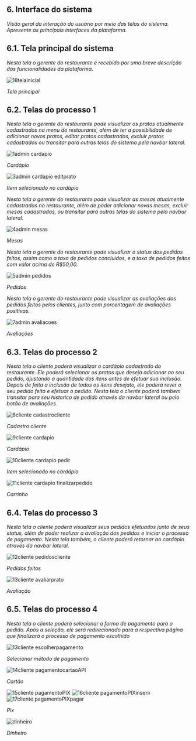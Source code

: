 
## 6. Interface do sistema

_Visão geral da interação do usuário por meio das telas do sistema. Apresente as principais interfaces da plataforma._

## 6.1. Tela principal do sistema

_Nesta tela o gerente do restaurante é recebido por uma breve descrição das funcionalidades da plataforma._

![18telainicial](https://github.com/ICEI-PUC-Minas-PPLES-TI/plf-es-2024-1-ti2-1372100-grupo-4-restaurante/assets/129969591/f12e9177-8d82-46ec-9327-afc817534b57)

_Tela principal_


## 6.2. Telas do processo 1

_Nesta tela o gerente do restaurante pode visualizar os pratos atualmente cadastrados no menu do restaurante, além de ter a possibilidade de adicionar novos pratos, editar pratos cadastrados, excluir pratos cadastrados ou transitar para outras telas do sistema pela navbar lateral._

![1admin cardapio](https://github.com/ICEI-PUC-Minas-PPLES-TI/plf-es-2024-1-ti2-1372100-grupo-4-restaurante/assets/129969591/50598572-ddde-4e5c-8080-64e02395d8ae)

_Cardápio_

![3admin cardapio editprato](https://github.com/ICEI-PUC-Minas-PPLES-TI/plf-es-2024-1-ti2-1372100-grupo-4-restaurante/assets/129969591/dc9aaa63-d8a0-4456-b123-3ad792956a9b)

_Item selecionado no cardápio_

_Nesta tela o gerente do restaurante pode visualizar as mesas atualmente cadastradas no restaurante, além de poder adicionar novas mesas, excluir mesas cadastradas, ou transitar para outras telas do sistema pela navbar lateral._

![4admin mesas](https://github.com/ICEI-PUC-Minas-PPLES-TI/plf-es-2024-1-ti2-1372100-grupo-4-restaurante/assets/129969591/0ff38bcf-6662-4bed-869e-ee0371e7fa68)

_Mesas_

_Nesta tela o gerente do restaurante pode visualizar o status dos pedidos feitos, assim como a taxa de pedidos concluidos, e a taxa de pedidos feitos com valor acima de R$50,00._

![5admin pedidos](https://github.com/ICEI-PUC-Minas-PPLES-TI/plf-es-2024-1-ti2-1372100-grupo-4-restaurante/assets/129969591/5f0696a5-4571-4c31-b933-693a05ae5e7f)

_Pedidos_

_Nesta tela o gerente do restaurante pode visualizar as avaliações dos pedidos feitos pelos clientes, junto com porcentagem de avaliações positivas._

![7admin avaliacoes](https://github.com/ICEI-PUC-Minas-PPLES-TI/plf-es-2024-1-ti2-1372100-grupo-4-restaurante/assets/129969591/4a9e39db-f2cb-4b7d-94ea-2c80d6042d98)


_Avaliações_


## 6.3. Telas do processo 2

_Nesta tela o cliente poderá visualizar o cardápio cadastrado do restaurante. Ele poderá selecionar os pratos que deseja adicionar ao seu pedido, ajustando a quantidade dos itens antes de efetuar sua inclusão. Depois de feita a inclusão de todos os itens desejato, ele poderá rever o seu pedido feito e efetuar o pedido. Nesta tela o cliente poderá tambem transitar para seu historico de pedido através da navbar lateral ou pelo botão de avaliações._

![8cliente cadastrocliente](https://github.com/ICEI-PUC-Minas-PPLES-TI/plf-es-2024-1-ti2-1372100-grupo-4-restaurante/assets/129969591/c7876493-795f-4847-b028-5d91a711408a)

_Cadastro cliente_

![9cliente cardapio](https://github.com/ICEI-PUC-Minas-PPLES-TI/plf-es-2024-1-ti2-1372100-grupo-4-restaurante/assets/129969591/4551a5bd-23af-41d2-b36c-fc4b62b0b32c)

_Cardápio_

![10cliente cardapio pedir](https://github.com/ICEI-PUC-Minas-PPLES-TI/plf-es-2024-1-ti2-1372100-grupo-4-restaurante/assets/129969591/14c8a39a-cc33-4461-a983-1b98f924af49)

_Item selecionado no cardápio_

![11cliente cardapio finalizarpedido](https://github.com/ICEI-PUC-Minas-PPLES-TI/plf-es-2024-1-ti2-1372100-grupo-4-restaurante/assets/129969591/f420b275-7398-48df-8721-66743bb5c1f0)

_Carrinho_

## 6.4. Telas do processo 3

_Nesta tela o cliente poderá visualizar seus pedidos efetuados junto de seus status, além de poder realizar a avaliação dos pedidos e iniciar o processo de pagamento. Nesta tela também, o cliente poderá retornar ao cardápio através da navbar lateral._

![12cliente pedidoscliente](https://github.com/ICEI-PUC-Minas-PPLES-TI/plf-es-2024-1-ti2-1372100-grupo-4-restaurante/assets/129969591/c51675d1-f02d-4918-9663-b6cc76a00a2b)

_Pedidos feitos_

![13cliente avaliarprato](https://github.com/ICEI-PUC-Minas-PPLES-TI/plf-es-2024-1-ti2-1372100-grupo-4-restaurante/assets/129969591/618c28ca-370d-4f6b-9e80-88db0cb1be9b)

_Avaliação_

## 6.5. Telas do processo 4

_Nesta tela o cliente poderá selecionar a forma de pagamento para o pedido. Após a seleção, ele será redirecionado para a respectiva página que finalizará o processo de pagamento escolhido_

![13cliente escolherpagamento](https://github.com/ICEI-PUC-Minas-PPLES-TI/plf-es-2024-1-ti2-1372100-grupo-4-restaurante/assets/129969591/7cc53351-2405-4f4a-af6f-2316ab2d0c6c)

_Selecionar método de pagamento_

![14cliente pagamentocartaoAPI](https://github.com/ICEI-PUC-Minas-PPLES-TI/plf-es-2024-1-ti2-1372100-grupo-4-restaurante/assets/129969591/3fb6951f-9331-45b5-a67b-b74d8b158026)

_Cartão_

![15cliente pagamentoPIX](https://github.com/ICEI-PUC-Minas-PPLES-TI/plf-es-2024-1-ti2-1372100-grupo-4-restaurante/assets/129969591/d1d1ccb2-49af-4026-a459-8142d7996674)
![16cliente pagamentoPIXinserir](https://github.com/ICEI-PUC-Minas-PPLES-TI/plf-es-2024-1-ti2-1372100-grupo-4-restaurante/assets/129969591/de86d8f2-2429-4271-8eaf-4d1cb37d579e)
![17cliente pagamentoPIXpagar](https://github.com/ICEI-PUC-Minas-PPLES-TI/plf-es-2024-1-ti2-1372100-grupo-4-restaurante/assets/129969591/6c8c8ee6-059f-413c-81fe-ae823206f514)

_Pix_

![dinheiro](https://github.com/ICEI-PUC-Minas-PPLES-TI/plf-es-2024-1-ti2-1372100-grupo-4-restaurante/assets/129969591/190ea199-fafa-4e51-a5e1-b961945f9853)

_Dinheiro_
